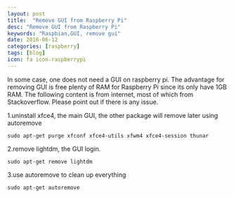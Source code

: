 ```yaml
---
layout: post
title:  "Remove GUI from Raspberry Pi"
desc: "Remove GUI from Raspberry Pi"
keywords: "Raspbian,GUI, remove gui"
date: 2016-06-12
categories: [raspberry]
tags: [blog]
icon: fa icon-raspberrypi
---
```


In some case, one does not need a GUI on raspberry pi. The advantage for removing GUI is free plenty of RAM for Raspberry Pi since its only have 1GB RAM. The following content is from internet, most of which from Stackoverflow. Please point out if there is any issue.

1.uninstall xfce4, the main GUI, the other package will remove later using autoremove


```
sudo apt-get purge xfconf xfce4-utils xfwm4 xfce4-session thunar
```

2.remove lightdm, the GUI login.
```
sudo apt-get remove lightdm
```

3.use autoremove to clean up everything
```
sudo apt-get autoremove
```

